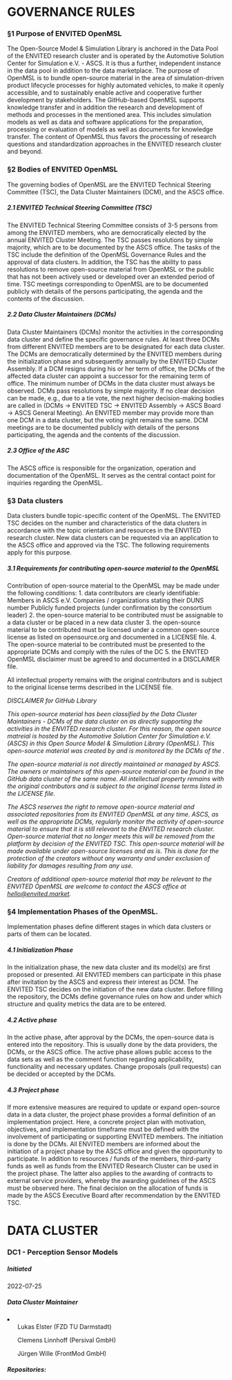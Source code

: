 <h1>GOVERNANCE RULES</h1>

<h3>§1 Purpose of ENVITED OpenMSL</h3>
The Open-Source Model & Simulation Library is anchored in the Data Pool of the ENVITED research cluster and is operated by the Automotive Solution Center for Simulation e.V. - ASCS. It is thus a further, independent instance in the data pool in addition to the data marketplace. The purpose of OpenMSL is to bundle open-source material in the area of simulation-driven product lifecycle processes for highly automated vehicles, to make it openly accessible, and to sustainably enable active and cooperative further development by stakeholders. The GitHub-based OpenMSL supports knowledge transfer and in addition the research and development of methods and processes in the mentioned area. This includes simulation models as well as data and software applications for the preparation, processing or evaluation of models as well as documents for knowledge transfer. The content of OpenMSL thus favors the processing of research questions and standardization approaches in the ENVITED research cluster and beyond. 


<h3>§2 Bodies of ENVITED OpenMSL</h3>

The governing bodies of OpenMSL are the ENVITED Technical Steering Committee (TSC), the Data Cluster Maintainers (DCM), and the ASCS office.

<h5>2.1 ENVITED Technical Steering Committee (TSC)</h5>

The ENVITED Technical Steering Committee consists of 3-5 persons from among the ENVITED members, who are democratically elected by the annual ENVITED Cluster Meeting. The TSC passes resolutions by simple majority, which are to be documented by the ASCS office. The tasks of the TSC include the definition of the OpenMSL Governance Rules and the approval of data clusters. In addition, the TSC has the ability to pass resolutions to remove open-source material from OpenMSL or the public that has not been actively used or developed over an extended period of time. TSC meetings corresponding to OpenMSL are to be documented publicly with details of the persons participating, the agenda and the contents of the discussion.

<h5>2.2 Data Cluster Maintainers (DCMs)</h5>

Data Cluster Maintainers (DCMs) monitor the activities in the corresponding data cluster and define the specific governance rules. At least three DCMs from different ENVITED members are to be designated for each data cluster. The DCMs are democratically determined by the ENVITED members during the initialization phase and subsequently annually by the ENVITED Cluster Assembly. If a DCM resigns during his or her term of office, the DCMs of the affected data cluster can appoint a successor for the remaining term of office. The minimum number of DCMs in the data cluster must always be observed. DCMs pass resolutions by simple majority. If no clear decision can be made, e.g., due to a tie vote, the next higher decision-making bodies are called in (DCMs -> ENVITED TSC -> ENVITED Assembly -> ASCS Board -> ASCS General Meeting). An ENVITED member may provide more than one DCM in a data cluster, but the voting right remains the same. DCM meetings are to be documented publicly with details of the persons participating, the agenda and the contents of the discussion.  

<h5>2.3 Office of the ASC</h5>

The ASCS office is responsible for the organization, operation and documentation of the OpenMSL. It serves as the central contact point for inquiries regarding the OpenMSL. 



<h3>§3 Data clusters</h3>

Data clusters bundle topic-specific content of the OpenMSL. The ENVITED TSC decides on the number and characteristics of the data clusters in accordance with the topic orientation and resources in the ENVITED research cluster. New data clusters can be requested via an application to the ASCS office and approved via the TSC. The following requirements apply for this purpose.

<h5>3.1 Requirements for contributing open-source material to the OpenMSL </h5>
Contribution of open-source material to the OpenMSL may be made under the following conditions: 
1. data contributors are clearly identifiable:   
Members in ASCS e.V.
Companies / organizations stating their DUNS number
Publicly funded projects (under confirmation by the consortium leader)
2. the open-source material to be contributed must be assignable to a data cluster or be placed in a new data cluster
3. the open-source material to be contributed must be licensed under a common open-source license as listed on opensource.org and documented in a LICENSE file. 
4. The open-source material to be contributed must be presented to the appropriate DCMs and comply with the rules of the DC
5. the ENVITED OpenMSL disclaimer must be agreed to and documented in a DISCLAIMER file. 

All intellectual property remains with the original contributors and is subject to the original license terms described in the LICENSE file.



<i>DISCLAIMER for GitHub Library
  
This open-source material has been classified by the Data Cluster Maintainers - DCMs of the data cluster <name of data cluster> on <date> as directly supporting the activities in the ENVITED research cluster. For this reason, the open source matreial is hosted by the Automotive Solution Center for Simulation e.V. (ASCS) in this Open Source Model & Simulation Library (OpenMSL). This open-source material was created by <name of data provider> and is monitored by the DCMs of the <name of data cluster>. 

The open-source material is not directly maintained or managed by ASCS. The owners or maintainers of this open-source material can be found in the GitHub data cluster of the same name. All intellectual property remains with the original contributors and is subject to the original license terms listed in the LICENSE file.

The ASCS reserves the right to remove open-source material and associated repositories from its ENVITED OpenMSL at any time. ASCS, as well as the appropriate DCMs, regularly monitor the activity of open-source material to ensure that it is still relevant to the ENVITED research cluster. Open-source material that no longer meets this will be removed from the platform by decision of the ENVITED TSC.
This open-source material will be made available under open-source licenses and as is. This is done for the protection of the creators without any warranty and under exclusion of liability for damages resulting from any use. 

Creators of additional open-source material that may be relevant to the ENVITED OpenMSL are welcome to contact the ASCS office at hello@envited.market. </i>
  
  
<h3>§4 Implementation Phases of the OpenMSL.</h3>

Implementation phases define different stages in which data clusters or parts of them can be located. 

<h5>4.1 Initialization Phase</h5>
In the initialization phase, the new data cluster and its model(s) are first proposed or presented. All ENVITED members can participate in this phase after invitation by the ASCS and express their interest as DCM. The ENVITED TSC decides on the initiation of the new data cluster. Before filling the repository, the DCMs define governance rules on how and under which structure and quality metrics the data are to be entered. 

<h5>4.2 Active phase </h5>
In the active phase, after approval by the DCMs, the open-source data is entered into the repository. This is usually done by the data providers, the DCMs, or the ASCS office. The active phase allows public access to the data sets as well as the comment function regarding applicability, functionality and necessary updates. Change proposals (pull requests) can be decided or accepted by the DCMs. 
  
  
<h5>4.3 Project phase</h5>
If more extensive measures are required to update or expand open-source data in a data cluster, the project phase provides a formal definition of an implementation project. Here, a concrete project plan with motivation, objectives, and implementation timeframe must be defined with the involvement of participating or supporting ENVITED members. The initiation is done by the DCMs. All ENVITED members are informed about the initiation of a project phase by the ASCS office and given the opportunity to participate. In addition to resources / funds of the members, third-party funds as well as funds from the ENVITED Research Cluster can be used in the project phase. The latter also applies to the awarding of contracts to external service providers, whereby the awarding guidelines of the ASCS must be observed here. The final decision on the allocation of funds is made by the ASCS Executive Board after recommendation by the ENVITED TSC. 




<h1>DATA CLUSTER</h1>
<h3>DC1 - Perception Sensor Models</h3>

<h5>Initiated</h5> 2022-07-25
<h5>Data Cluster Maintainer</h5>
  <li><ul>Lukas Elster (FZD TU Darmstadt)</ul> 
    <ul>Clemens Linnhoff (Persival GmbH)</ul> <ul>Jürgen Wille (FrontMod GmbH)</ul> 
<h5>Repositories: </h5>














